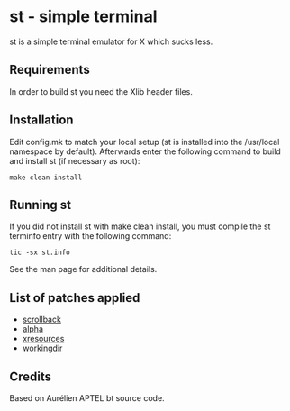 # st - simple terminal

st is a simple terminal emulator for X which sucks less.


## Requirements

In order to build st you need the Xlib header files.


## Installation

Edit config.mk to match your local setup (st is installed into the /usr/local namespace by default).
Afterwards enter the following command to build and install st (if necessary as root):

    make clean install


## Running st
If you did not install st with make clean install, you must compile
the st terminfo entry with the following command:

    tic -sx st.info

See the man page for additional details.


## List of patches applied

* [scrollback](https://st.suckless.org/patches/scrollback)
* [alpha](https://st.suckless.org/patches/alpha)
* [xresources](https://st.suckless.org/patches/xresources)
* [workingdir](https://st.suckless.org/patches/workingdir)


## Credits

Based on Aurélien APTEL <aurelien dot aptel at gmail dot com> bt source code.
